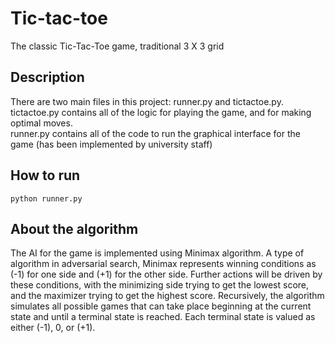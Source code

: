 # Tic-tac-toe
The classic Tic-Tac-Toe game, traditional 3 X 3 grid
## Description
There are two main files in this project: runner.py and tictactoe.py.  
tictactoe.py contains all of the logic for playing the game, and for making optimal moves.  
runner.py contains all of the code to run the graphical interface for the game (has been implemented by university staff) 
## How to run
```
python runner.py 
```
## About the algorithm
The AI for the game is implemented using Minimax algorithm. 
A type of algorithm in adversarial search, Minimax represents winning conditions as (-1) for one side and (+1) for the other side. Further actions will be driven by these conditions, with the minimizing side trying to get the lowest score, and the maximizer trying to get the highest score.
Recursively, the algorithm simulates all possible games that can take place beginning at the current state and until a terminal state is reached. 
Each terminal state is valued as either (-1), 0, or (+1).
